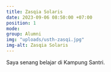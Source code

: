 ```yaml
---
title: Zasqia Solaris
date: 2023-09-06 08:50:00 +07:00
position: 1
mode:
group: Alumni
img: "uploads/usth-zasqi.jpg"
img-alt: Zasqia Solaris
---
```

Saya senang belajar di Kampung Santri.